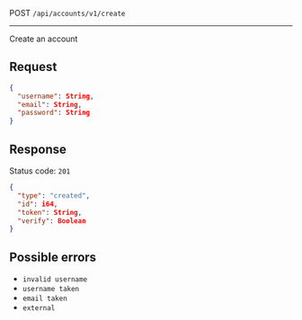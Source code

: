 POST `/api/accounts/v1/create`

---

Create an account

## Request

```json
{
  "username": String,
  "email": String,
  "password": String
}
```

## Response

Status code: `201`

```json
{
  "type": "created",
  "id": i64,
  "token": String,
  "verify": Boolean
}
```

## Possible errors

- `invalid username`
- `username taken`
- `email taken`
- `external`
